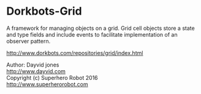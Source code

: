 # Dorkbots-Grid
A framework for managing objects on a grid. Grid cell objects store a state and type fields and include events to facilitate implementation of an observer pattern.

http://www.dorkbots.com/repositories/grid/index.html

Author: Dayvid jones<br>
http://www.dayvid.com<br>
Copyright (c) Superhero Robot 2016<br>
http://www.superherorobot.com